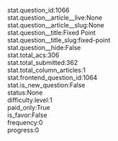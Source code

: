 stat.question_id:1066  
stat.question__article__live:None  
stat.question__article__slug:None  
stat.question__title:Fixed Point  
stat.question__title_slug:fixed-point  
stat.question__hide:False  
stat.total_acs:306  
stat.total_submitted:362  
stat.total_column_articles:1  
stat.frontend_question_id:1064  
stat.is_new_question:False  
status:None  
difficulty.level:1  
paid_only:True  
is_favor:False  
frequency:0  
progress:0  
